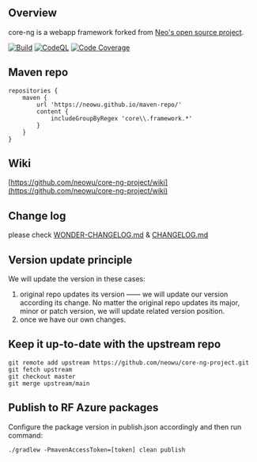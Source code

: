 ## Overview
core-ng is a webapp framework forked from [Neo's open source project](https://github.com/neowu/core-ng-project).

[![Build](https://github.com/neowu/core-ng-project/actions/workflows/build.yml/badge.svg)](https://github.com/neowu/core-ng-project/actions/workflows/build.yml)
[![CodeQL](https://github.com/neowu/core-ng-project/actions/workflows/codeql.yml/badge.svg)](https://github.com/neowu/core-ng-project/actions/workflows/codeql.yml)
[![Code Coverage](https://codecov.io/gh/neowu/core-ng-project/branch/master/graph/badge.svg)](https://codecov.io/gh/neowu/core-ng-project)

## Maven repo
```
repositories {
    maven {
        url 'https://neowu.github.io/maven-repo/'
        content {
            includeGroupByRegex 'core\\.framework.*'
        }
    }
}
```

## Wiki
[https://github.com/neowu/core-ng-project/wiki](https://github.com/neowu/core-ng-project/wiki)

## Change log
please check [WONDER-CHANGELOG.md](WONDER-CHANGELOG.md) & [CHANGELOG.md](CHANGELOG.md)

## Version update principle
We will update the version in these cases:
1. original repo updates its version —— we will update our version according its change. No matter the original repo updates its major, minor or patch version, we will update related version position.
2. once we have our own changes.

## Keep it up-to-date with the upstream repo
```
git remote add upstream https://github.com/neowu/core-ng-project.git
git fetch upstream
git checkout master
git merge upstream/main
```
## Publish to RF Azure packages
Configure the package version in publish.json accordingly and then run command: 
```
./gradlew -PmavenAccessToken=[token] clean publish
```
